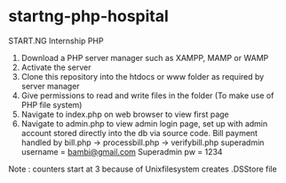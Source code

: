 # startng-php-hospital
START.NG Internship PHP 
1.  Download a PHP server manager such as XAMPP, MAMP or WAMP
2.  Activate the server
3.  Clone this repository into the htdocs or www folder as required by server manager
4.  Give permissions to read and write files in the folder (To make use of PHP file system)
5.  Navigate to index.php on web browser to view first page 
6.  Navigate to admin.php to view admin login page, set up with admin account stored directly into the db       via source code.
Bill payment handled by bill.php -> processbill.php -> verifybill.php
superadmin username = bambi@gmail.com
Superadmin pw = 1234


Note : counters start at 3 because of Unixfilesystem creates .DSStore file
